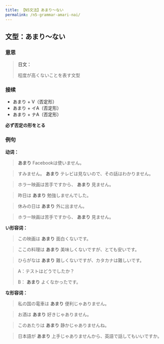 ```yaml
---
title: 【N5文法】あまり〜ない
permalink: /n5-grammar-amari-nai/
---
```


## 文型：あまり〜ない

### 意思

> **日文：**
> 
> 程度が高くないことを表す文型

### 接续

- あまり + V（否定形）
- あまり + イA（否定形）
- あまり + ナA（否定形）

**必ず否定の形をとる**

### 例句

**动词：**

> **あまり** Facebookは使いません。

> すみません。 **あまり** テレビは見ないので、その話はわかりません。

> ホラー映画は苦手ですから、 **あまり** 見ません。

> 昨日は **あまり** 勉強しませんでした。

> 休みの日は **あまり** 外に出ません。

> ホラー映画は苦手ですから、 **あまり** 見ません。

**い形容词：**

> この映画は **あまり** 面白くないです。

> ここの料理は **あまり** 美味しくないですが、とても安いです。

> ひらがなは **あまり** 難しくないですが、カタカナは難しいです。

> A：テストはどうでしたか？
>
> B： **あまり** よくなかったです。

**な形容词：**

> 私の国の電車は **あまり** 便利じゃありません。

> お酒は **あまり** 好きじゃありません。

> このあたりは **あまり** 静かじゃありませんね。

> 日本語が **あまり** 上手じゃありませんから、英語で話してもいいですか。
